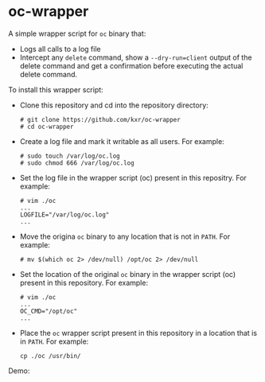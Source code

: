# oc-wrapper
A simple wrapper script for `oc` binary that:

- Logs all calls to a log file
- Intercept any `delete` command, show a `--dry-run=client` output of the delete command and get a confirmation before executing the actual delete command.

To install this wrapper script:

- Clone this repository and cd into the repository directory:
    ~~~
    # git clone https://github.com/kxr/oc-wrapper
    # cd oc-wrapper
    ~~~

- Create a log file and mark it writable as all users. For example:
    ~~~
    # sudo touch /var/log/oc.log
    # sudo chmod 666 /var/log/oc.log
    ~~~
- Set the log file in the wrapper script (oc) present in this repositry. For example:
    ~~~
    # vim ./oc
    ...
    LOGFILE="/var/log/oc.log"
    ...
    ~~~
- Move the origina `oc` binary to any location that is not in `PATH`. For example:
    ~~~
    # mv $(which oc 2> /dev/null) /opt/oc 2> /dev/null
    ~~~
- Set the location of the original `oc` binary in the wrapper script (oc) present in this repository. For example:
    ~~~
    # vim ./oc
    ...
    OC_CMD="/opt/oc"
    ...
    ~~~ 
- Place the `oc` wrapper script present in this repository in a location that is in `PATH`. For example:
    ~~~
    cp ./oc /usr/bin/
    ~~~


Demo:
